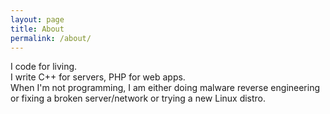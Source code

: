 ```yaml
---
layout: page
title: About
permalink: /about/
---
```

  
I code for living.   
I write C++ for servers, PHP for web apps.  
When I'm not programming, I am either doing malware reverse engineering or fixing a broken server/network or trying a new Linux distro.
